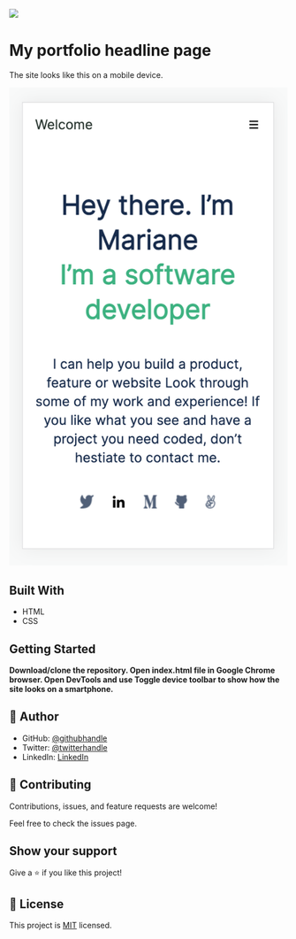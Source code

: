 ![](https://img.shields.io/badge/Microverse-blueviolet)

# My portfolio headline page

The site looks like this on a mobile device.

![screenshot](./images/app_screenshot.png)

## Built With

- HTML
- CSS

## Getting Started

**Download/clone the repository. Open index.html file in Google Chrome browser. Open DevTools and use Toggle device toolbar to show how the site looks on a smartphone.**

## 👤 Author

- GitHub: [@githubhandle](https://github.com/githubhandle)
- Twitter: [@twitterhandle](https://twitter.com/twitterhandle)
- LinkedIn: [LinkedIn](https://linkedin.com/in/linkedinhandle)

## 🤝 Contributing

Contributions, issues, and feature requests are welcome!

Feel free to check the issues page.

## Show your support

Give a ⭐️ if you like this project!

## 📝 License

This project is [MIT](./MIT.md) licensed.
